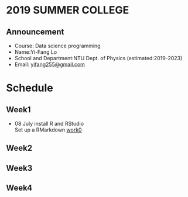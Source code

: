 # 2019 SUMMER COLLEGE <br/>
## Announcement
* Course: Data science programming <br/>
* Name:Yi-Fang Lo <br/>
* School and Department:NTU Dept. of Physics (estimated:2019-2023)<br/>
* Email: yifang255@gmail.com <br/>
# Schedule <br/>
## Week1 <br/>
* 08 July install R and RStudio<br/>
Set up a RMarkdown
[work0](https://vladislav292.github.io/2019summer-datasciece/work0/test.html) <br/>
## Week2 <br/>
## Week3<br/>
## Week4
